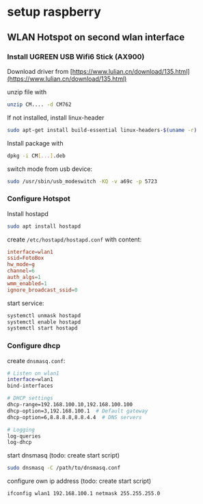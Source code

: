 # setup raspberry

## WLAN Hotspot on second wlan interface

### Install UGREEN USB Wifi6 Stick (AX900)

Download driver from [https://www.lulian.cn/download/135.html](https://www.lulian.cn/download/135.html)

unzip file with 
```bash
unzip CM.... -d CM762
```
If not installed, install linux-header
```bash
sudo apt-get install build-essential linux-headers-$(uname -r)
```
Install package with
```bash
dpkg -i CM[...].deb
```
switch mode from usb device: 
```bash
sudo /usr/sbin/usb_modeswitch -KQ -v a69c -p 5723
```


### Configure Hotspot

Install hostapd
```bash
sudo apt install hostapd
```

create `/etc/hostapd/hostapd.conf` with content:

```conf
interface=wlan1
ssid=FotoBox
hw_mode=g
channel=6
auth_algs=1
wmm_enabled=1
ignore_broadcast_ssid=0
```

start service:

```bash
systemctl unmask hostapd
systemctl enable hostapd
systemctl start hostapd
```

### Configure dhcp

create `dnsmasq.conf`:

```bash
# Listen on wlan1
interface=wlan1
bind-interfaces

# DHCP settings
dhcp-range=192.168.100.10,192.168.100.100
dhcp-option=3,192.168.100.1  # Default gateway
dhcp-option=6,8.8.8.8,8.8.4.4  # DNS servers

# Logging
log-queries
log-dhcp
```

start dnsmasq (todo: create start script)

```bash
sudo dnsmasq -C /path/to/dnsmasq.conf
```

configure own ip address (todo: create start script)

```bash
ifconfig wlan1 192.168.100.1 netmask 255.255.255.0
```